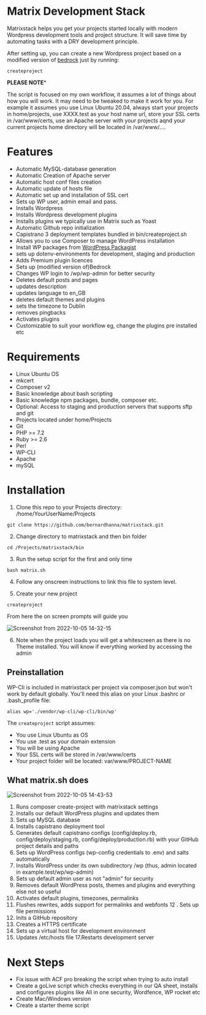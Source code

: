 # Matrix Development Stack

Matrixstack helps you get your projects started locally with modern Wordpress development tools and project structure. It will save time by automating tasks with a DRY development principle.

After setting up, you can create a new Wordpress project based on a modified version of [bedrock](https://roots.io/bedrock/) just by running:

```
createproject
```

**PLEASE NOTE***

The script is focused on my own workflow, it assumes a lot of things about how you will work. It may need to be tweaked to make it work for you.
For example it assumes you use Linux Ubuntu 20.04, always start your projects in home/projects, use XXXX.test as your host name url, store your SSL certs in 
/var/www/certs, use an Apache server with your projects aqnd your current projects home directory will be located in /var/www/....

# Features

- Automatic MySQL-database generation
- Automatic Creation of Apache server
- Automatic host conf files creation 
- Automatic update of hosts file
- Automatic set up and installation of SSL cert
- Sets up WP user, admin email and pass.
- Installs Wordpress
- Installs Wordpress development plugins
- Installs plugins we typically use in Matrix such as Yoast
- Automatic Github repo initialization
- Capistrano 3 deployment templates bundled in bin/createproject.sh
- Allows you to use Composer to manage WordPress installation
- Install WP packages from [WordPress Packagist](https://wpackagist.org/)
- sets up dotenv-environments for development, staging and production
- Adds Premium plugin licences
- Sets up (modified version of)Bedrock
- Changes WP login to /wp/wp-admin for better security
- Deletes default posts and pages
- updates description
- updates language to en_GB
- deletes default themes and plugins
- sets the timezone to Dublin
- removes pingbacks
- Activates plugins
- Customizable to suit your workflow eg, change the plugins pre installed etc


# Requirements

- Linux Ubuntu OS
- mkcert
- Composer v2
- Basic knowledge about bash scripting 
- Basic knowledge npm packages, bundle, composer etc.
- Optional: Access to staging and production servers that supports sftp and git
- Projects located under home/Projects
- Git
- PHP >= 7.2
- Ruby >= 2.6
- Perl
- WP-CLI
- Apache
- mySQL

# Installation

1. Clone this repo to your Projects directory: /home/YourUserName/Projects

```
git clone https://github.com/bernardhanna/matrixstack.git
```

2. Change directory to matrixstack and then bin folder

```
cd /Projects/matrixstack/bin
```

3. Run the setup script for the first and only time

```
bash matrix.sh
```

4. Follow any onscreen instructions to link this file to system level.

5. Create your new project

```
createproject
```

From here the on screen prompts will guide you


![Screenshot from 2022-10-05 14-32-15](https://user-images.githubusercontent.com/47034430/194073029-7814a09f-ca0b-40f9-94c1-d4e347e1e595.png)

6. Note when the project loads you will get a whitescreen as there is no Theme installed. You will know if everything worked by accessing the admin


## Preinstallation

WP-Cli is included in matrixstack per project via composer.json but won't work by default globally. You'll need this alias on your Linux .bashrc or .bash_profile file:
```
alias wp='./vendor/wp-cli/wp-cli/bin/wp'
```

The ```createproject``` script assumes:

- You use Linux Ubuntu as OS
- You use .test as your domain extension
- You will be using Apache
- Your SSL certs will be stored in /var/www/certs
- Your project folder will be located: var/www/PROJECT-NAME


## What matrix.sh does

![Screenshot from 2022-10-05 14-43-53](https://user-images.githubusercontent.com/47034430/194075677-f1bfc637-5af8-4538-aa26-5c4b264fb6fc.png)

1. Runs composer create-project with matrixstack settings
2. Installs our default WordPress plugins and updates them
3. Sets up MySQL database
4. Installs capistrano deployment tool
5. Generates default capistrano configs (config/deploy.rb, config/deploy/staging.rb, config/deploy/production.rb) with your GitHub project details and paths
6. Sets up WordPress configs (wp-config credentials to .env) and salts automatically
7. Installs WordPress under its own subdirectory /wp (thus, admin located in example.test/wp/wp-admin)
8. Sets up default admin user as not "admin" for security
9. Removes default WordPress posts, themes and plugins and everything else not so useful
10. Activates default plugins, timezones, permalinks
11. Flushes rewrites, adds support for permalinks and webfonts
12 . Sets up file permissions
13. Inits a GitHub repository
14. Creates a HTTPS certificate
15. Sets up a virtual host for development environment
16. Updates /etc/hosts file
17.Restarts development server

# Next Steps

- Fix issue with ACF pro breaking the script when trying to auto install
- Create a goLive script which checks everything in our QA sheet, installs and configures plugins like All in one security, Wordfence, WP rocket etc
- Create Mac/Windows version
- Create a starter theme script
